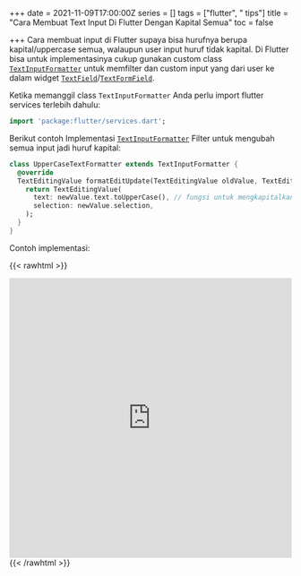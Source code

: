 +++
date = 2021-11-09T17:00:00Z
series = []
tags = ["flutter", " tips"]
title = "Cara Membuat Text Input Di Flutter Dengan Kapital Semua"
toc = false

+++
Cara membuat input di Flutter supaya bisa hurufnya berupa kapital/uppercase semua, walaupun user input huruf tidak kapital.  Di Flutter bisa untuk implementasinya cukup gunakan custom class [`TextInputFormatter`](https://docs.flutter.io/flutter/services/TextInputFormatter-class.html) untuk memfilter dan custom input yang dari user ke dalam widget [`TextField`](https://api.flutter.dev/flutter/material/TextField-class.html)/[`TextFormField`](https://api.flutter.dev/flutter/material/TextFormField-class.html).

Ketika memanggil class `TextInputFormatter` Anda perlu import flutter services terlebih dahulu:

```dart
import 'package:flutter/services.dart';
```

Berikut contoh Implementasi [`TextInputFormatter`](https://docs.flutter.io/flutter/services/TextInputFormatter-class.html) Filter untuk mengubah semua input jadi huruf kapital:

```dart
class UpperCaseTextFormatter extends TextInputFormatter {
  @override
  TextEditingValue formatEditUpdate(TextEditingValue oldValue, TextEditingValue newValue) {
    return TextEditingValue(
      text: newValue.text.toUpperCase(), // fungsi untuk mengkapitalkan carakter/huruf
      selection: newValue.selection,
    );
  }
}
```

Contoh implementasi:

{{< rawhtml >}}
</br>
<iframe src="https://dartpad.dev/embed-flutter.html?id=4ac3f2a77b277deebd6ff76a37e007aa&null_safety=true&theme=dark" style="width:100%;height:500px; border: none;"></iframe>
</br>
{{< /rawhtml >}}